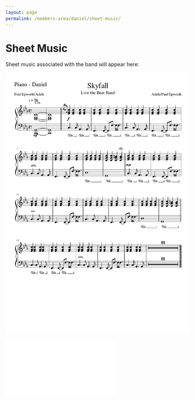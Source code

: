 ```yaml
---
layout: page
permalink: /members-area/daniel/sheet-music/
---
```

<h1>Sheet Music</h1>
Sheet music associated with the band will appear here:

<a href="Daniel.pdf" download><img src="Daniel.pdf"></a>

<a href="Daniel.pdf" download><object type="application/pdf" data="Daniel.pdf" width="400" height="400"></object></a>

<embed type="application/pdf" src="Daniel.pdf">
